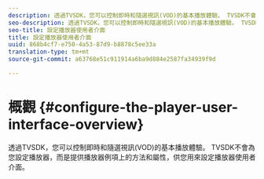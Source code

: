 ```yaml
---
description: 透過TVSDK，您可以控制即時和隨選視訊(VOD)的基本播放體驗。 TVSDK不會為您設定播放器，而是提供播放器例項上的方法和屬性，供您用來設定播放器使用者介面。
seo-description: 透過TVSDK，您可以控制即時和隨選視訊(VOD)的基本播放體驗。 TVSDK不會為您設定播放器，而是提供播放器例項上的方法和屬性，供您用來設定播放器使用者介面。
seo-title: 設定播放器使用者介面
title: 設定播放器使用者介面
uuid: 868b4cf7-e750-4a53-87d9-b8878c5ee33a
translation-type: tm+mt
source-git-commit: a63768e51c911914a6ba9d884e2587fa34939f9d

---
```



# 概觀 {#configure-the-player-user-interface-overview}

透過TVSDK，您可以控制即時和隨選視訊(VOD)的基本播放體驗。 TVSDK不會為您設定播放器，而是提供播放器例項上的方法和屬性，供您用來設定播放器使用者介面。